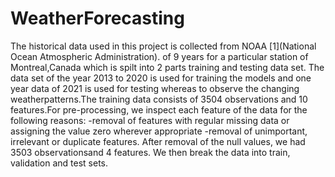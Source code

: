 # WeatherForecasting
The historical data used in this project is collected from NOAA [1](National Ocean Atmospheric Administration). 
of 9 years for a particular station of Montreal,Canada which is spilt into 2 parts training and testing data set. The data set of the year 2013 to 2020 is used for training the models and one year data of 2021 is used for testing whereas to observe the changing weatherpatterns.The training data consists of 3504 observations and 10 features.For pre-processing, we inspect each feature of the data for the following reasons:
-removal of features with regular missing data or assigning the value zero wherever appropriate
-removal of unimportant, irrelevant or duplicate features. After removal of the null values, we had 3503 observationsand 4 features. We then break the data into train, validation and test sets.
